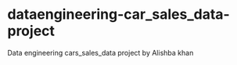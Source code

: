 # dataengineering-car_sales_data-project
Data engineering cars_sales_data project by Alishba khan  

